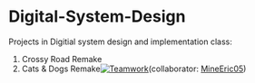 # Digital-System-Design
Projects in Digitial system design and implementation class:
1. Crossy Road Remake
2. Cats & Dogs Remake[![Teamwork](https://img.shields.io/badge/teamwork-green.svg)](https://example.com)(collaborator: [MineEric05](https://github.com/MineEric05?tab=repositories))
